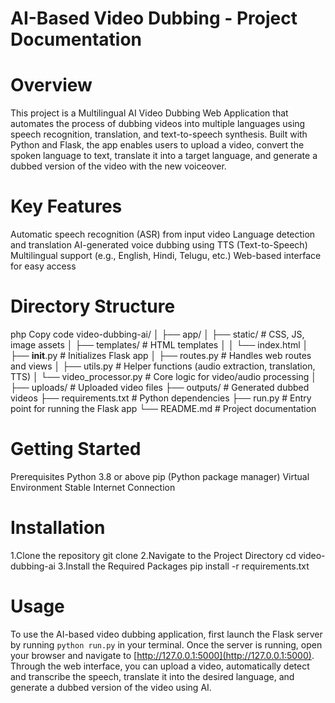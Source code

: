 # AI-Based Video Dubbing - Project Documentation
# Overview
This project is a Multilingual AI Video Dubbing Web Application that automates the process of dubbing videos into multiple languages using speech recognition, translation, and text-to-speech synthesis. Built with Python and Flask, the app enables users to upload a video, convert the spoken language to text, translate it into a target language, and generate a dubbed version of the video with the new voiceover.
# Key Features
Automatic speech recognition (ASR) from input video
Language detection and translation
AI-generated voice dubbing using TTS (Text-to-Speech)
Multilingual support (e.g., English, Hindi, Telugu, etc.)
Web-based interface for easy access
# Directory Structure
php
Copy code
video-dubbing-ai/
│
├── app/
│   ├── static/                # CSS, JS, image assets
│   ├── templates/             # HTML templates
│   │   └── index.html
│   ├── __init__.py            # Initializes Flask app
│   ├── routes.py              # Handles web routes and views
│   ├── utils.py               # Helper functions (audio extraction, translation, TTS)
│   └── video_processor.py     # Core logic for video/audio processing
│
├── uploads/                   # Uploaded video files
├── outputs/                   # Generated dubbed videos
├── requirements.txt           # Python dependencies
├── run.py                     # Entry point for running the Flask app
└── README.md                  # Project documentation
# Getting Started
Prerequisites
Python 3.8 or above
pip (Python package manager)
Virtual Environment 
Stable Internet Connection
# Installation
1.Clone the repository
git clone <repository-url>
2.Navigate to the Project Directory
cd video-dubbing-ai
3.Install the Required Packages
pip install -r requirements.txt
# Usage
To use the AI-based video dubbing application, first launch the Flask server by running `python run.py` in your terminal. Once the server is running, open your browser and navigate to [http://127.0.0.1:5000](http://127.0.0.1:5000). Through the web interface, you can upload a video, automatically detect and transcribe the speech, translate it into the desired language, and generate a dubbed version of the video using AI.



